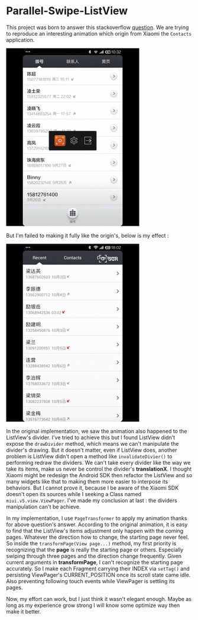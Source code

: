 Parallel-Swipe-ListView
=======================

This project was born to answer this stackoverflow [question](http://stackoverflow.com/questions/25946509/how-to-control-viewpages-pages-from-another-page/25968469). We are trying to reproduce an interesting animation which origin from Xiaomi the `Contacts` application.

![animation_live](/animation_live.gif "animation_live")

But I'm failed to making it fully like the origin's, below is my effect :

![animation_live_so_far](/animation_live_so_far.gif "animation_live_so_far")

In the original implementation, we saw the animation also happened to the ListView's divider. I've tried to achieve this but I found ListView didn't expose the `drawDivider` method, which means we can't manipulate the divider's drawing. But it doesn't matter, even if ListView does, another problem is ListView didn't open a method like `invalidateDivier()` to performing redraw the dividers. We can't take every divider like the way we take its items, make us never be control the divider's **translationX**. I thought Xiaomi might be redesign the Android SDK then refactor the ListView and so many widgets like that to making them more easier to interpose its behaviors. But I cannot prove it, because I be aware of the Xiaomi SDK doesn't open its sources while I seeking a Class named `miui.v5.view.ViewPager`. I've made my conclusion at last : the dividers manipulation can't be achieve.

In my implementation, I use `PageTransformer` to apply my animation thanks for above question's answer. According to the original animation, it is easy to find that the ListView's items adjustment only happen with the coming pages. Whatever the direction how to change, the starting page never feel. So inside the `transformPage(View page...)` method, my first priority is recognizing that the **page** is really the starting page or others. Especially swiping through three pages and the direction change frequently. Given current arguments in **transformPage**, I can't recognize the starting page accurately. So I make each Fragment carrying their INDEX via `setTag()` and persisting ViewPager's CURRENT_POSITION once its scroll state came idle. Also preventing following touch events while ViewPager is settling its pages.

Now, my effort can work, but I just think it wasn't elegant enough. Maybe as long as my experience grow strong I will know some optimize way then make it better.


































